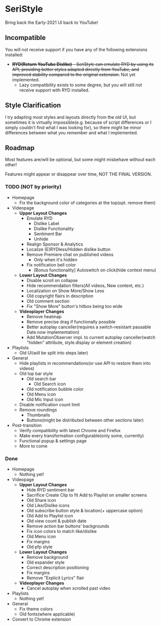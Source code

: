 # SeriStyle
Bring back the Early-2021 UI back to YouTube!

## Incompatible
You will not receive support if you have any of the following extensions installed:
- <del>**RYD(Return YouTube Dislike)** - SeriStyle can emulate RYD by using its API, providing better styles adapted directly from YouTube, and improved stability compared to the original extension.</del> Not yet implemented.
  - Lazy compatibility exists to some degree, but you will still not receive support with RYD installed.

## Style Clarification
I try adapting most styles and layouts directly from the old UI, but sometimes it is virtually impossible(e.g. because of script differences or I simply couldn't find what I was looking for), so there might be minor differences between what you remember and what I implemented.

## Roadmap
Most features are/will be optional, but some might misbehave without each other!

Features might appear or disappear over time, NOT THE FINAL VERSION.
### TODO (NOT by priority)
- Homepage
  - Fix the background color of categories at the top(opt. remove them)
- Videopage
  - **Upper Layout Changes**
    - Emulate RYD
      - Dislike Label
      - Dislike Functionality
      - Sentiment Bar
      - Unhide
    - Realign Sponsor & Analytics
    - Localize (E)RYDless/Hidden dislike button
    - Remove Premiere chat on published videos
      - Only when it's hidden
    - Fix notification bell color
      - [Bonus functionality] Autoswitch on click(hide context menu)
  - **Lower Layout Changes**
    - Disable scroll on collapse
    - Hide recommendation filters(All videos, New content, etc.)
    - Localization on Show More/Show Less
    - Old copyright flairs in description
    - Old comment section
    - Fix "Show More" button's hitbox being too wide
  - **Videoplayer Changes**
    - Remove heatmap
    - Remove precise drag if functionally possible
    - Better autoplay canceller(requires a switch-resistant pausable Date.now implementation)
    - Add MutationObserver impl. to current autoplay canceller(watch "hidden" attribute, style.display or element creation)
- Playlists
  - Old UI(will be split into steps later)
- General
  - Hide playlists in recommendations(or use API to restore them into videos)
  - Old top bar style
    - Old search bar
      - Old Search icon
    - Old notification bubble color
    - Old Menu icon
    - Old Mic Input icon
  - Disable notification count limit
  - Remove roundings
    - Thumbnails
    - Buttons(might be distributed between other sections later)
- Post-transition
  - Verify compatibility with latest Chrome and Firefox
  - Make every transformation configurable(only some, currently)
  - Functional popup & settings page
  - More to come
### Done
- Homepage
  - Nothing yet!
- Videopage
  - **Upper Layout Changes**
    - Hide RYD sentiment bar
    - Sacrifice Create Clip to fit Add to Playlist on smaller screens
    - Old Share icon
    - Old Like/Dislike icons
    - Old subscribe button style & location(+ uppercase option)
    - Old Add to Playlist icon
    - Old view count & publish date
    - Remove action bar buttons' backgrounds
    - Fix icon colors to match like/dislike
    - Old Menu icon
    - Fix margins
    - Old pfp style
  - **Lower Layout Changes**
    - Remove background
    - Old expander style
    - Correct description positioning
    - Fix margins
    - Remove "Explicit Lyrics" flair
  - **Videoplayer Changes**
    - Cancel autoplay when scrolled past video
- Playlists
  - Nothing yet!
- General
  - Fix theme colors
  - Old fonts(where applicable)
- Convert to Chrome extension
